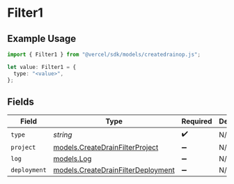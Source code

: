 # Filter1

## Example Usage

```typescript
import { Filter1 } from "@vercel/sdk/models/createdrainop.js";

let value: Filter1 = {
  type: "<value>",
};
```

## Fields

| Field                                                                          | Type                                                                           | Required                                                                       | Description                                                                    |
| ------------------------------------------------------------------------------ | ------------------------------------------------------------------------------ | ------------------------------------------------------------------------------ | ------------------------------------------------------------------------------ |
| `type`                                                                         | *string*                                                                       | :heavy_check_mark:                                                             | N/A                                                                            |
| `project`                                                                      | [models.CreateDrainFilterProject](../models/createdrainfilterproject.md)       | :heavy_minus_sign:                                                             | N/A                                                                            |
| `log`                                                                          | [models.Log](../models/log.md)                                                 | :heavy_minus_sign:                                                             | N/A                                                                            |
| `deployment`                                                                   | [models.CreateDrainFilterDeployment](../models/createdrainfilterdeployment.md) | :heavy_minus_sign:                                                             | N/A                                                                            |